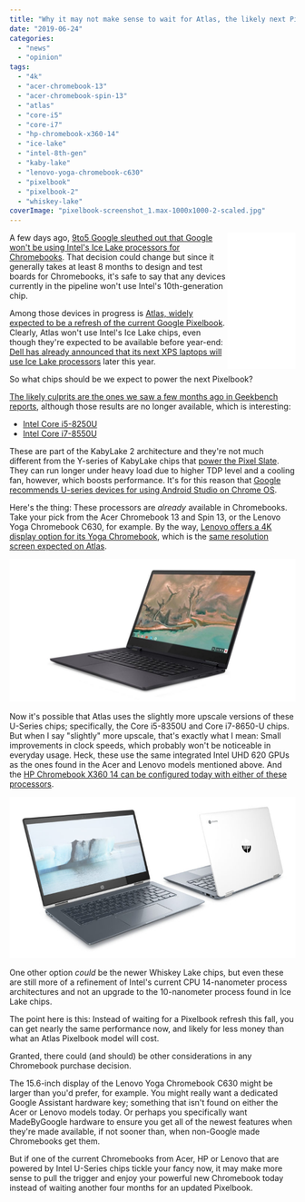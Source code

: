 ```yaml
---
title: "Why it may not make sense to wait for Atlas, the likely next Pixelbook"
date: "2019-06-24"
categories: 
  - "news"
  - "opinion"
tags: 
  - "4k"
  - "acer-chromebook-13"
  - "acer-chromebook-spin-13"
  - "atlas"
  - "core-i5"
  - "core-i7"
  - "hp-chromebook-x360-14"
  - "ice-lake"
  - "intel-8th-gen"
  - "kaby-lake"
  - "lenovo-yoga-chromebook-c630"
  - "pixelbook"
  - "pixelbook-2"
  - "whiskey-lake"
coverImage: "pixelbook-screenshot_1.max-1000x1000-2-scaled.jpg"
---
```


<iframe style="width:120px;height:240px;" align="right" marginwidth="0" marginheight="0" scrolling="no" frameborder="0" src="//ws-na.amazon-adsystem.com/widgets/q?ServiceVersion=20070822&amp;OneJS=1&amp;Operation=GetAdHtml&amp;MarketPlace=US&amp;source=ac&amp;ref=qf_sp_asin_til&amp;ad_type=product_link&amp;tracking_id=aboutchromebo-20&amp;marketplace=amazon&amp;region=US&amp;placement=B07GD4CMDH&amp;asins=B07GD4CMDH&amp;linkId=0298aca3e5e75e4c78ca8cdf01674a15&amp;show_border=true&amp;link_opens_in_new_window=true&amp;price_color=333333&amp;title_color=0066c0&amp;bg_color=ffffff"></iframe>

A few days ago, [9to5 Google sleuthed out that Google won't be using Intel's Ice Lake processors for Chromebooks](https://9to5google.com/2019/06/21/google-not-pursuing-intel-ice-lake-chrome-os/). That decision could change but since it generally takes at least 8 months to design and test boards for Chromebooks, it's safe to say that any devices currently in the pipeline won't use Intel's 10th-generation chip.

Among those devices in progress is [Atlas, widely expected to be a refresh of the current Google Pixelbook](https://www.aboutchromebooks.com/tag/atlas/). Clearly, Atlas won't use Intel's Ice Lake chips, even though they're expected to be available before year-end: [Dell has already announced that its next XPS laptops will use Ice Lake processors](https://www.anandtech.com/show/14426/when-ice-matters-dell-announces-xps-13-2in1-with-ice-lakeu) later this year.

So what chips should be we expect to power the next Pixelbook?

[The likely culprits are the ones we saw a few months ago in Geekbench reports](https://www.aboutchromebooks.com/news/pixelbook-2-benchmarks-8th-gen-intel-gpu-specifications-release-date/), although those results are no longer available, which is interesting:

- [Intel Core i5-8250U](https://ark.intel.com/content/www/us/en/ark/products/124967/intel-core-i5-8250u-processor-6m-cache-up-to-3-40-ghz.html)
- [Intel Core i7-8550U](https://ark.intel.com/content/www/us/en/ark/products/122589/intel-core-i7-8550u-processor-8m-cache-up-to-4-00-ghz.html)

These are part of the KabyLake 2 architecture and they're not much different from the Y-series of KabyLake chips that [power the Pixel Slate](https://www.aboutchromebooks.com/reviews/google-pixel-slate-review/). They can run longer under heavy load due to higher TDP level and a cooling fan, however, which boosts performance. It's for this reason that [Google recommends U-series devices for using Android Studio on Chrome OS](https://www.aboutchromebooks.com/news/android-studio-chrome-os-chromebook-recommendation-google-io-2019/).

Here's the thing: These processors are _already_ available in Chromebooks. Take your pick from the Acer Chromebook 13 and Spin 13, or the Lenovo Yoga Chromebook C630, for example. By the way, [Lenovo offers a 4K display option for its Yoga Chromebook](https://www.lenovo.com/us/en/laptops/lenovo/lenovo-n-series/Yoga-Chromebook/p/88YGCC61096), which is the [same resolution screen expected on Atlas](https://www.aboutchromebooks.com/news/chromium-code-suggests-4k-chromebook-code-named-atlas-in-the-works/).

![](images/lenovo_yoga_chromebook_1-1-1024x512.jpg)

Now it's possible that Atlas uses the slightly more upscale versions of these U-Series chips; specifically, the Core i5-8350U and Core i7-8650-U chips. But when I say "slightly" more upscale, that's exactly what I mean: Small improvements in clock speeds, which probably won't be noticeable in everyday usage. Heck, these use the same integrated Intel UHD 620 GPUs as the ones found in the Acer and Lenovo models mentioned above. And the [HP Chromebook X360 14 can be configured today with either of these processors](https://store.hp.com/us/en/ConfigureView?catalogId=10051&langId=-1&storeId=10151&urlLangId=&catEntryId=3074457345619122818&quantity=1).

![](images/HP-Chromoebook-x360-14-front-and-back.jpg)

One other option _could_ be the newer Whiskey Lake chips, but even these are still more of a refinement of Intel's current CPU 14-nanometer process architectures and not an upgrade to the 10-nanometer process found in Ice Lake chips.

The point here is this: Instead of waiting for a Pixelbook refresh this fall, you can get nearly the same performance now, and likely for less money than what an Atlas Pixelbook model will cost.

Granted, there could (and should) be other considerations in any Chromebook purchase decision.

The 15.6-inch display of the Lenovo Yoga Chromebook C630 might be larger than you'd prefer, for example. You might really want a dedicated Google Assistant hardware key; something that isn't found on either the Acer or Lenovo models today. Or perhaps you specifically want MadeByGoogle hardware to ensure you get all of the newest features when they're made available, if not sooner than, when non-Google made Chromebooks get them.

But if one of the current Chromebooks from Acer, HP or Lenovo that are powered by Intel U-Series chips tickle your fancy now, it may make more sense to pull the trigger and enjoy your powerful new Chromebook today instead of waiting another four months for an updated Pixelbook.

